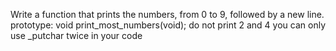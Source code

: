 Write a function that prints the numbers, from 0 to 9, followed by a new line. prototype: void print_most_numbers(void); do not print 2 and 4 you can only use _putchar twice in your code
